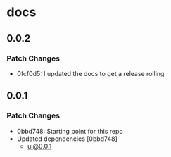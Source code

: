 # docs

## 0.0.2

### Patch Changes

- 0fcf0d5: I updated the docs to get a release rolling

## 0.0.1

### Patch Changes

- 0bbd748: Starting point for this repo
- Updated dependencies [0bbd748]
  - ui@0.0.1
